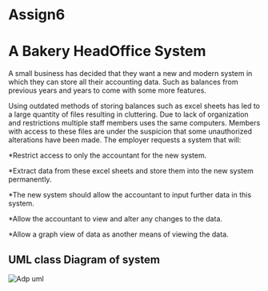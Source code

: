 # Assign6
# A Bakery HeadOffice System

A small business has decided that they want a new and modern system in which they can store all their accounting data. Such as balances from previous years and years to come with some more features.

Using outdated methods of storing balances such as excel sheets has led to a large quantity of files resulting in cluttering. Due to lack of organization and restrictions multiple staff members uses the same computers. Members with access to these files are under the suspicion that some unauthorized alterations have been made.
The employer requests a system that will:

*Restrict access to only the accountant for the new system.	

*Extract data from these excel sheets and store them into the new system permanently.

*The new system should allow the accountant to input further data in this system.

*Allow the accountant to view and alter any changes to the data.

*Allow a graph view of data as another means of viewing the data.

## UML class Diagram of system

![Adp uml](https://user-images.githubusercontent.com/47378046/56246529-21371980-609a-11e9-83c3-f218869cd914.png)
